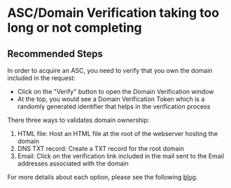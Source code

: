 <properties
	pageTitle="ASC/Domain Verification taking too long or not completing"
	description="ASC/Domain Verification taking too long or not completing"
	service="microsoft.asc"
	resource="asc"
	authors="cts-shrahman, cristhianu"
    ms.author="shrahman,curibe"
	displayOrder="6"
	selfHelpType="generic"
	supportTopicIds="32690925"
	resourceTags=""
	productPesIds="16512"
	cloudEnvironments="public, Fairfax, usnat, ussec"
	articleId="eeb97967-9e08-47fc-8fd2-a9052fa10290"
	ownershipId="Compute_AppService"
/>

# ASC/Domain Verification taking too long or not completing

## **Recommended Steps**

 In order to acquire an ASC, you need to verify that you own the domain included in the request:
 
 * Click on the "Verify" button to open the Domain Verification window
 * At the top, you would see a Domain Verification Token which is a randomly generated identifier that helps in the verification process
 
 There three ways to validates domain ownership:

1. HTML file: Host an HTML file at the root of the webserver hosting the domain
2. DNS TXT record: Create a TXT record for the root domain
3. Email: Click on the verification link included in the mail sent to the Email addresses associated with the domain

For more details about each option, please see the following [blog](https://azure.microsoft.com/blog/internals-of-app-service-certificate/).
